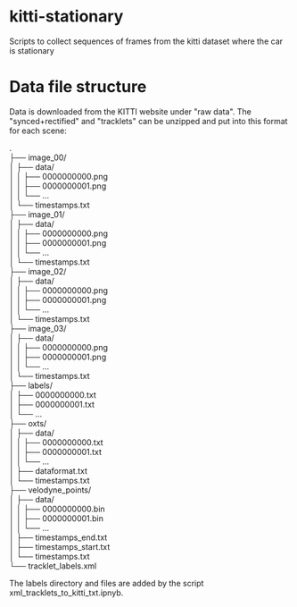 # kitti-stationary
Scripts to collect sequences of frames from the kitti dataset where the car is stationary

# Data file structure
Data is downloaded from the KITTI website under "raw data". The "synced+rectified" and "tracklets" can be unzipped and put into this format for each scene:

.</br>
├── image_00/</br>
│   ├── data/</br>
│   │   ├── 0000000000.png</br>
│   │   ├── 0000000001.png</br>
│   │   └── ...</br>
│   └── timestamps.txt</br>
├── image_01/</br>
│   ├── data/</br>
│   │   ├── 0000000000.png</br>
│   │   ├── 0000000001.png</br>
│   │   └── ...</br>
│   └── timestamps.txt</br>
├── image_02/</br>
│   ├── data/</br>
│   │   ├── 0000000000.png</br>
│   │   ├── 0000000001.png</br>
│   │   └── ...</br>
│   └── timestamps.txt</br>
├── image_03/</br>
│   ├── data/</br>
│   │   ├── 0000000000.png</br>
│   │   ├── 0000000001.png</br>
│   │   └── ...</br>
│   └── timestamps.txt</br>
├── labels/</br>
│   ├── 0000000000.txt</br>
│   ├── 0000000001.txt</br>
│   └── ...</br>
├── oxts/</br>
│   ├── data/</br>
│   │   ├── 0000000000.txt</br>
│   │   ├── 0000000001.txt</br>
│   │   └── ...</br>
│   ├── dataformat.txt</br>
│   └── timestamps.txt</br>
├── velodyne_points/</br>
│   ├── data/</br>
│   │   ├── 0000000000.bin</br>
│   │   ├── 0000000001.bin</br>
│   │   └── ...</br>
│   ├── timestamps_end.txt</br>
│   ├── timestamps_start.txt</br>
│   └── timestamps.txt</br>
└── tracklet_labels.xml</br>

The labels directory and files are added by the script xml_tracklets_to_kitti_txt.ipnyb.
